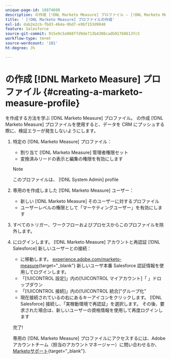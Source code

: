 ```yaml
---
unique-page-id: 18874698
description: の作成 [!DNL Marketo Measure] プロファイル — [!DNL Marketo Measure]
title: ' [!DNL Marketo Measure] プロファイルの作成'
exl-id: dab2e2cb-fbd3-464a-9bd7-e9bf153d9848
feature: Salesforce
source-git-commit: 915e9c5a968ffd9de713b4308cadb91768613fc5
workflow-type: tm+mt
source-wordcount: '181'
ht-degree: 3%

---
```


# の作成 [!DNL Marketo Measure] プロファイル {#creating-a-marketo-measure-profile}

を作成する方法を学ぶ [!DNL Marketo Measure] プロファイル。 の作成 [!DNL Marketo Measure] プロファイルを使用すると、データを CRM にプッシュする際に、検証エラーが発生しないようにします。

1. 特定の [!DNL Marketo Measure] プロファイル：

   * 割り当て [!DNL Marketo Measure] 管理者権限セット
   * 変換済みリードの表示と編集の権限を有効にします

   >[!NOTE]
   >
   >このプロファイルは、 [!DNL System Admin] profile

1. 専用のを作成しました [!DNL Marketo Measure] ユーザー：

   * 新しい [!DNL Marketo Measure] そのユーザーに対するプロファイル
   * ユーザーレベルの権限として「マーケティングユーザー」を有効にします

1. すべてのトリガー、ワークフローおよびプロセスからこのプロファイルを除外します。
1. にログインします。 [!DNL Marketo Measure] アカウントと再認証 [!DNL Salesforce] 新しいユーザーとの接続：

   * に移動します。 [experience.adobe.com/marketo-measure](https://experience.adobe.com/marketo-measure?lang=ja){target="_blank"} 新しいユーザ本番 Salesforce 認証情報を使用してログインします。
   * 「[!UICONTROL 設定]」内の[!UICONTROL マイアカウント]「 」ドロップダウン
   * 「[!UICONTROL 接続]」内の[!UICONTROL 統合]&quot;グループ化&quot;
   * 現在接続されているの右にあるキーアイコンをクリックします。 [!DNL Salesforce] 接続し、「実稼動環境で再認証」を選択します。 その後、要求された場合は、新しいユーザーの資格情報を使用して再度ログインします

   完了!

   専用の [!DNL Marketo Measure] プロファイルにアクセスするには、Adobeアカウントチーム（担当のアカウントマネージャー）に問い合わせるか、 [Marketoサポート](https://nation.marketo.com/t5/support/ct-p/Support){target="_blank"}.
